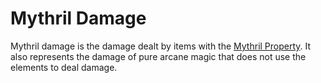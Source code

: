 # Mythril Damage

Mythril damage is the damage dealt by items with the [Mythril Property](../../../Items%20and%20Gear/Material%20Properties/Mythril%20Property.md). It also represents the damage of pure arcane magic that does not use the elements to deal damage.
